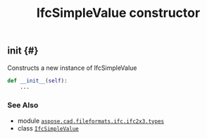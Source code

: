 ﻿---
title: IfcSimpleValue constructor
second_title: Aspose.CAD for Python via .NET API References
description: 
type: docs
weight: 10
url: /python-net/aspose.cad.fileformats.ifc.ifc2x3.types/ifcsimplevalue/__init__/
is_root: false
---

## __init__ {#}

Constructs a new instance of IfcSimpleValue



```python
def __init__(self):
    ...
```





### See Also
* module [`aspose.cad.fileformats.ifc.ifc2x3.types`](../../)
* class [`IfcSimpleValue`](/cad/python-net/aspose.cad.fileformats.ifc.ifc2x3.types/ifcsimplevalue)
